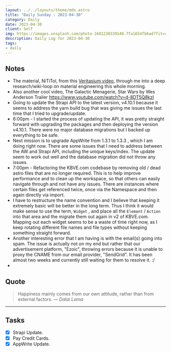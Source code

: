 ```yaml
---
layout: ../../layouts/theme/mdx.astro
title: "Daily Sunday : 2023-04-30"
category: Daily
date: 2023-04-30
client: Self
img: https://images.unsplash.com/photo-1681238339140-7fa1654fb6ad?fit=crop&q=85&w=1400&h=700
description: Daily Log for 2023-04-30
tags:
- daily
---
```


## Notes

- The material, NiTiTol, from this [Veritasium video](https://www.youtube.com/watch?v=vSNtifE0Z2Q), through me into a deep research/wiki-loop on material engineering this whole morning.
- Also another cool video, The Galactic Menagerie, Star Wars by Wes Anderson Trailer https://www.youtube.com/watch?v=d-8DT5Q8kzI
- Going to update the Strapi API to the latest version, v4.10.1 because it seems to address the yarn build bug that was giving me issues the last time that I tried to upgrade/update. 
- 6:00pm - I started the process of updating the API, it was pretty straight forward with upgrading the packages and then deploying the version v4.10.1. There were no major database migrations but I backed up everything to be safe. 
- Next mission is to upgrade AppWrite from 1.3.1 to 1.3.3 , which I am doing right now. There are some issues that I need to address between the AW and Strapi API, including the unique keys/index. The update seem to work out well and the database migration did not throw any issues.
- 7:00pm - Refactoring the KBVE.com codebase by removing old / dead astro files that are no longer required. This is to help improve performance and to clean up the workspace, so that others can easily navigate through and not have any issues. There are instances where certain files get referenced twice, once via the Namespace and then again directly via import. 
- I have to restructure the name convention and I believe that keeping it extremely basic will be better in the long term. Thus I think it would make sense to use the term, `Widget` , and place all the `Element` / `Action` into that area and the migrate them out again in v2 of KBVE.com. Mapping out each widget seems to be a waste of time right now, as I keep rotating different file names and file types without keeping something straight forward.
- Another interesting error that I am having is with the email(s) going into spam. The issue is actually not on my end but rather that our advertisement platform, "Ezoic", throwing errors because it is unable to proxy the CNAME from our email provider, "SendGrid". It has been almost two weeks and currently still waiting for them to resolve it. :/
- 
## Quote

> Happiness mainly comes from our own attitude, rather than from external factors.
> — <cite>Dalai Lama</cite>

---

## Tasks

- [x] Strapi Update.
- [x] Pay Credit Cards.
- [x] AppWrite Update.